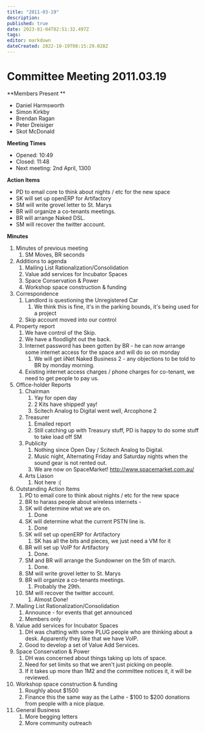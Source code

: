 ```yaml
---
title: "2011-03-19"
description: 
published: true
date: 2023-01-04T02:51:32.497Z
tags: 
editor: markdown
dateCreated: 2022-10-19T08:15:29.028Z
---
```


# Committee Meeting 2011.03.19

\*\*Members Present \*\*

-   Daniel Harmsworth
-   Simon Kirkby
-   Brendan Ragan
-   Peter Dreisiger
-   Skot McDonald

**Meeting Times**

-   Opened: 10:49
-   Closed: 11:48
-   Next meeting: 2nd April, 1300

**Action Items**

-   PD to email core to think about nights / etc for the new space
-   SK will set up openERP for Artifactory
-   SM will write grovel letter to St. Marys
-   BR will organize a co-tenants meetings.
-   BR will arrange Naked DSL.
-   SM will recover the twitter account.

**Minutes**

1.  Minutes of previous meeting
    1.  SM Moves, BR seconds
2.  Additions to agenda
    1.  Mailing List Rationalization/Consolidation
    2.  Value add services for Incubator Spaces
    3.  Space Conservation & Power
    4.  Workshop space construction & funding
3.  Correspondence
    1.  Landlord is questioning the Unregistered Car
        1.  We think this is fine, it's in the parking bounds, it's being used for a project
    2.  Skip account moved into our control
4.  Property report
    1.  We have control of the Skip.
    2.  We have a floodlight out the back.
    3.  Internet password has been gotten by BR - he can now arrange some internet access for the space and will do so on monday
        1.  We will get iiNet Naked Business 2 - any objections to be told to BR by monday morning.
    4.  Existing internet access charges / phone charges for co-tenant, we need to get people to pay us.
5.  Office-holder Reports
    1.  Chairman
        1.  Yay for open day
        2.  2 Kits have shipped! yay!
        3.  Scitech Analog to Digital went well, Arcophone 2
    2.  Treasurer
        1.  Emailed report
        2.  Still catching up with Treasury stuff, PD is happy to do some stuff to take load off SM
    3.  Publicity
        1.  Nothing since Open Day / Scitech Analog to Digital.
        2.  Music night, Alternating Friday and Saturday nights when the sound gear is not rented out.
        3.  We are now on SpaceMarket! <http://www.spacemarket.com.au/>
    4.  Arts Liason
        1.  Not here :(
6.  Outstanding Action Items
    1.  PD to email core to think about nights / etc for the new space
    2.  BR to harass people about wireless internets -
    3.  SK will determine what we are on.
        1.  Done
    4.  SK will determine what the current PSTN line is.
        1.  Done
    5.  SK will set up openERP for Artifactory
        1.  SK has all the bits and pieces, we just need a VM for it
    6.  BR will set up VoIP for Artifactory
        1.  Done.
    7.  SM and BR will arrange the Sundowner on the 5th of march.
        1.  Done.
    8.  SM will write grovel letter to St. Marys
    9.  BR will organize a co-tenants meetings.
        1.  Probably the 29th.
    10. SM will recover the twitter account.
        1.  Almost Done!
7.  Mailing List Rationalization/Consolidation
    1.  Announce - for events that get announced
    2.  Members only
8.  Value add services for Incubator Spaces
    1.  DH was chatting with some PLUG people who are thinking about a desk. Apparently they like that we have VoIP.
    2.  Good to develop a set of Value Add Services.
9.  Space Conservation & Power
    1.  DH was concerned about things taking up lots of space.
    2.  Need for set limits so that we aren't just picking on people.
    3.  If it takes up more than 1M2 and the committee notices it, it will be reviewed.
10. Workshop space construction & funding
    1.  Roughly about \$1500
    2.  Finance this the same way as the Lathe - \$100 to \$200 donations from people with a nice plaque.
11. General Business
    1.  More begging letters
    2.  More community outreach
